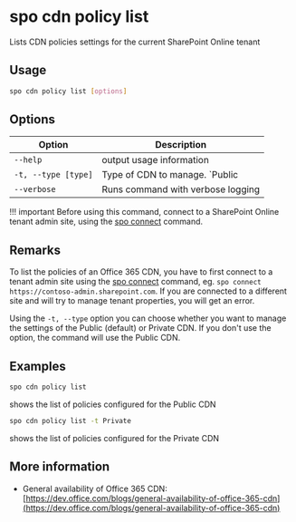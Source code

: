 # spo cdn policy list

Lists CDN policies settings for the current SharePoint Online tenant

## Usage

```sh
spo cdn policy list [options]
```

## Options

Option|Description
------|-----------
`--help`|output usage information
`-t, --type [type]`|Type of CDN to manage. `Public|Private`. Default `Public`
`--verbose`|Runs command with verbose logging

!!! important
    Before using this command, connect to a SharePoint Online tenant admin site, using the [spo connect](connect.md) command.

## Remarks

To list the policies of an Office 365 CDN, you have to first connect to a tenant admin site using the
[spo connect](connect.md) command, eg. `spo connect https://contoso-admin.sharepoint.com`.
If you are connected to a different site and will try to manage tenant properties,
you will get an error.

Using the `-t, --type` option you can choose whether you want to manage the settings of
the Public (default) or Private CDN. If you don't use the option, the command will use the Public CDN.

## Examples

```sh
spo cdn policy list
```

shows the list of policies configured for the Public CDN

```sh
spo cdn policy list -t Private
```

shows the list of policies configured for the Private CDN

## More information

- General availability of Office 365 CDN: [https://dev.office.com/blogs/general-availability-of-office-365-cdn](https://dev.office.com/blogs/general-availability-of-office-365-cdn)
